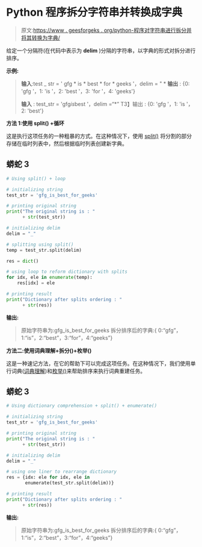 # Python 程序拆分字符串并转换成字典

> 原文:[https://www . geesforgeks . org/python-程序对字符串进行拆分并将其转换为字典/](https://www.geeksforgeeks.org/python-program-to-split-the-string-and-convert-it-to-dictionary/)

给定一个分隔符(在代码中表示为 **delim** )分隔的字符串，以字典的形式对拆分进行排序。

**示例:**

> **输入**:test _ str = ' gfg * is * best * for * geeks '，delim = " *
> **输出** : {0: 'gfg '，1: 'is '，2: 'best '，3: 'for '，4: 'geeks'}
> 
> **输入** : test_str = 'gfg*is*best '，delim =“*”
> T3】输出 : {0: 'gfg '，1: 'is '，2: 'best'}

**方法 1:使用 split() +循环**

这是执行这项任务的一种粗暴的方式。在这种情况下，使用 [split()](https://www.geeksforgeeks.org/python-string-split/) 将分割的部分存储在临时列表中，然后根据临时列表创建新字典。

## 蟒蛇 3

```py
# Using split() + loop

# initializing string
test_str = 'gfg_is_best_for_geeks'

# printing original string
print("The original string is : "
      + str(test_str))

# initializing delim
delim = "_"

# splitting using split()
temp = test_str.split(delim)

res = dict()

# using loop to reform dictionary with splits
for idx, ele in enumerate(temp):
    res[idx] = ele

# printing result
print("Dictionary after splits ordering : "
      + str(res))
```

**输出:**

> 原始字符串为:gfg_is_best_for_geeks
> 拆分排序后的字典:{ 0:“gfg”，1:“is”，2:“best”，3:“for”，4:“geeks”}

**方法二:使用词典理解+拆分()+枚举()**

这是一种速记方法，在它的帮助下可以完成这项任务。在这种情况下，我们使用单行词典([词典理解](https://www.geeksforgeeks.org/python-dictionary-comprehension/))和[枚举()](https://www.geeksforgeeks.org/enumerate-in-python/)来帮助排序来执行词典重建任务。

## 蟒蛇 3

```py
# Using dictionary comprehension + split() + enumerate()

# initializing string
test_str = 'gfg_is_best_for_geeks'

# printing original string
print("The original string is : "
      + str(test_str))

# initializing delim
delim = "_"

# using one liner to rearrange dictionary
res = {idx: ele for idx, ele in
       enumerate(test_str.split(delim))}

# printing result
print("Dictionary after splits ordering : "
      + str(res))
```

**输出:**

> 原始字符串为:gfg_is_best_for_geeks
> 拆分排序后的字典:{ 0:“gfg”，1:“is”，2:“best”，3:“for”，4:“geeks”}